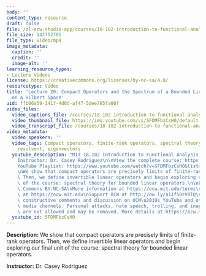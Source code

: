 ```yaml
---
body: ''
content_type: resource
draft: false
file: /ol-ocw-studio-app/courses/18-102-introduction-to-functional-analysis-spring-2021/18102-sp21-lecture-20_360p_16_9.mp4
file_size: 142752701
file_type: video/mp4
image_metadata:
  caption: ''
  credit: ''
  image-alt: ''
learning_resource_types:
- Lecture Videos
license: https://creativecommons.org/licenses/by-nc-sa/4.0/
resourcetype: Video
title: 'Lecture 20: Compact Operators and the Spectrum of a Bounded Linear Operator
  on a Hilbert Space'
uid: ffb06a59-141f-4d0d-af47-5dee785fa06f
video_files:
  video_captions_file: /courses/18-102-introduction-to-functional-analysis-spring-2021/1rEwPR6yZPiq8rMqO97P14eczXaXHIKeB_transcript.webvtt
  video_thumbnail_file: https://img.youtube.com/vi/SFDMFbzCsH0/default.jpg
  video_transcript_file: /courses/18-102-introduction-to-functional-analysis-spring-2021/1rEwPR6yZPiq8rMqO97P14eczXaXHIKeB_transcript.pdf
video_metadata:
  video_speakers: ''
  video_tags: Compact operators, finite-rank operators, spectral theory, spectrum,
    resolvent, eigenvectors
  youtube_description: "MIT 18.102 Introduction to Functional Analysis, Spring 2021\n\
    Instructor: Dr. Casey Rodriguez\n\nView the complete course: https://ocw.mit.edu/courses/18-102-introduction-to-functional-analysis-spring-2021/\n\
    YouTube Playlist: https://www.youtube.com/watch?v=SFDMFbzCsH0&list=PLUl4u3cNGP63micsJp_--fRAjZXPrQzW_&index=20\n\
    \nWe show that compact operators are precisely limits of finite-rank operators.\
    \ Then, we define invertible linear operators and begin exploring our final unit\
    \ of the course: spectral theory for bounded linear operators.\n\nLicense: Creative\
    \ Commons BY-NC-SA\nMore information at https://ocw.mit.edu/terms\nMore courses\
    \ at https://ocw.mit.edu\nSupport OCW at http://ow.ly/a1If50zVRlQ\n\nWe encourage\
    \ constructive comments and discussion on OCW\u2019s YouTube and other social\
    \ media channels. Personal attacks, hate speech, trolling, and inappropriate comments\
    \ are not allowed and may be removed. More details at https://ocw.mit.edu/comments."
  youtube_id: SFDMFbzCsH0
---
```

**Description:** We show that compact operators are precisely limits of finite-rank operators. Then, we define invertible linear operators and begin exploring our final unit of the course: spectral theory for bounded linear operators.

**Instructor:** Dr. Casey Rodriguez